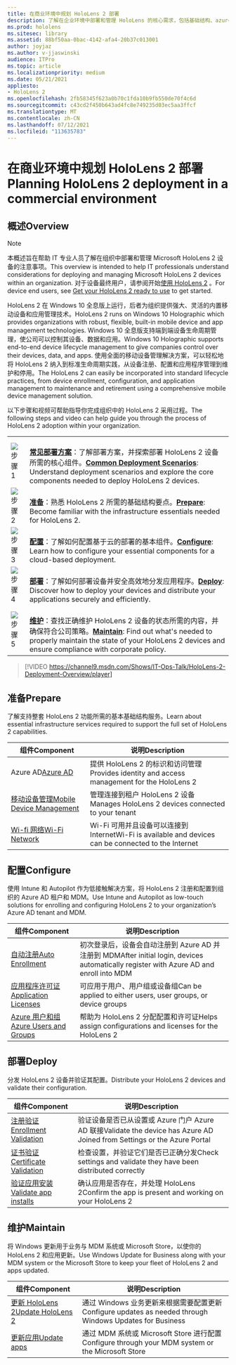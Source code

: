 ```yaml
---
title: 在商业环境中规划 HoloLens 2 部署
description: 了解在企业环境中部署和管理 HoloLens 的核心需求，包括基础结构、azure active directory 和移动设备管理。
ms.prod: hololens
ms.sitesec: library
ms.assetid: 88bf50aa-0bac-4142-afa4-20b37c013001
author: joyjaz
ms.author: v-jjaswinski
audience: ITPro
ms.topic: article
ms.localizationpriority: medium
ms.date: 05/21/2021
appliesto:
- HoloLens 2
ms.openlocfilehash: 2fb58345f623a0b70c1fda10b9fb550de70f4c6d
ms.sourcegitcommit: c43cd2f450b643ad4fc8e749235d03ec5aa3ffcf
ms.translationtype: MT
ms.contentlocale: zh-CN
ms.lasthandoff: 07/12/2021
ms.locfileid: "113635783"
---
```

# <a name="planning-hololens-2-deployment-in-a-commercial-environment"></a><span data-ttu-id="522f2-103">在商业环境中规划 HoloLens 2 部署</span><span class="sxs-lookup"><span data-stu-id="522f2-103">Planning HoloLens 2 deployment in a commercial environment</span></span>

## <a name="overview"></a><span data-ttu-id="522f2-104">概述</span><span class="sxs-lookup"><span data-stu-id="522f2-104">Overview</span></span>
> [!NOTE]
> <span data-ttu-id="522f2-105">本概述旨在帮助 IT 专业人员了解在组织中部署和管理 Microsoft HoloLens 2 设备的注意事项。</span><span class="sxs-lookup"><span data-stu-id="522f2-105">This overview is intended to help IT professionals understand considerations for deploying and managing Microsoft HoloLens 2 devices within an organization.</span></span> <span data-ttu-id="522f2-106">对于设备最终用户，请参阅开始[使用 HoloLens 2](hololens2-setup.md) 。</span><span class="sxs-lookup"><span data-stu-id="522f2-106">For device end users, see [Get your HoloLens 2 ready to use](hololens2-setup.md) to get started.</span></span>

<span data-ttu-id="522f2-107">HoloLens 2 在 Windows 10 全息版上运行，后者为组织提供强大、灵活的内置移动设备和应用管理技术。</span><span class="sxs-lookup"><span data-stu-id="522f2-107">HoloLens 2 runs on Windows 10 Holographic which provides organizations with robust, flexible, built-in mobile device and app management technologies.</span></span> <span data-ttu-id="522f2-108">Windows 10 全息版支持端到端设备生命周期管理，使公司可以控制其设备、数据和应用。</span><span class="sxs-lookup"><span data-stu-id="522f2-108">Windows 10 Holographic supports end-to-end device lifecycle management to give companies control over their devices, data, and apps.</span></span> <span data-ttu-id="522f2-109">使用全面的移动设备管理解决方案，可以轻松地将 HoloLens 2 纳入到标准生命周期实践，从设备注册、配置和应用程序管理到维护和停用。</span><span class="sxs-lookup"><span data-stu-id="522f2-109">The HoloLens 2 can easily be incorporated into standard lifecycle practices, from device enrollment, configuration, and application management to maintenance and retirement using a comprehensive mobile device management solution.</span></span>

<span data-ttu-id="522f2-110">以下步骤和视频可帮助指导你完成组织中的 HoloLens 2 采用过程。</span><span class="sxs-lookup"><span data-stu-id="522f2-110">The following steps and video can help guide you through the process of HoloLens 2 adoption within your organization.</span></span>

| | |
|--|--|
| ![步骤 1](images/1green.png)| <br/> <span data-ttu-id="522f2-112">**[常见部署方案](hololens-requirements.md)**：了解部署方案，并探索部署 HoloLens 2 设备所需的核心组件。</span><span class="sxs-lookup"><span data-stu-id="522f2-112">**[Common Deployment Scenarios](hololens-requirements.md)**: Understand deployment scenarios and explore the core components needed to deploy HoloLens 2 devices.</span></span> |
| ![步骤 2](images/2green.png)| <br/> <span data-ttu-id="522f2-114">**[准备](#prepare)**：熟悉 HoloLens 2 所需的基础结构要点。</span><span class="sxs-lookup"><span data-stu-id="522f2-114">**[Prepare](#prepare)**: Become familiar with the infrastructure essentials needed for HoloLens 2.</span></span> |
| ![步骤 3](images/3green.png) | <br/> <span data-ttu-id="522f2-116">**[配置](#configure)**：了解如何配置基于云的部署的基本组件。</span><span class="sxs-lookup"><span data-stu-id="522f2-116">**[Configure](#configure)**: Learn how to configure your essential components for a cloud-based deployment.</span></span> |
| ![步骤 4](images/4green.png) | <br/> <span data-ttu-id="522f2-118">**[部署](#deploy)**：了解如何部署设备并安全高效地分发应用程序。</span><span class="sxs-lookup"><span data-stu-id="522f2-118">**[Deploy](#deploy)**: Discover how to deploy your devices and distribute your applications securely and efficiently.</span></span> |
| ![步骤 5](images/5green.png) | <br/> <span data-ttu-id="522f2-120">**[维护](#maintain)**：查找正确维护 HoloLens 2 设备的状态所需的内容，并确保符合公司策略。</span><span class="sxs-lookup"><span data-stu-id="522f2-120">**[Maintain](#maintain)**: Find out what's needed to properly maintain the state of your HoloLens 2 devices and ensure compliance with corporate policy.</span></span> |

> [!VIDEO https://channel9.msdn.com/Shows/IT-Ops-Talk/HoloLens-2-Deployment-Overview/player]

## <a name="prepare"></a><span data-ttu-id="522f2-121">准备</span><span class="sxs-lookup"><span data-stu-id="522f2-121">Prepare</span></span>

<span data-ttu-id="522f2-122">了解支持整套 HoloLens 2 功能所需的基本基础结构服务。</span><span class="sxs-lookup"><span data-stu-id="522f2-122">Learn about essential infrastructure services required to support the full set of HoloLens 2 capabilities.</span></span> 

| <span data-ttu-id="522f2-123">组件</span><span class="sxs-lookup"><span data-stu-id="522f2-123">Component</span></span> | <span data-ttu-id="522f2-124">说明</span><span class="sxs-lookup"><span data-stu-id="522f2-124">Description</span></span> |
|-----------|------------|
| <span data-ttu-id="522f2-125">Azure AD</span><span class="sxs-lookup"><span data-stu-id="522f2-125">[Azure AD](hololens-identity.md)</span></span> | <span data-ttu-id="522f2-126">提供 HoloLens 2 的标识和访问管理</span><span class="sxs-lookup"><span data-stu-id="522f2-126">Provides identity and access management for the HoloLens 2</span></span>  |
| [<span data-ttu-id="522f2-127">移动设备管理</span><span class="sxs-lookup"><span data-stu-id="522f2-127">Mobile Device Management</span></span>](hololens-mdm-configure.md)| <span data-ttu-id="522f2-128">管理连接到租户 HoloLens 2 设备</span><span class="sxs-lookup"><span data-stu-id="522f2-128">Manages HoloLens 2 devices connected to your tenant</span></span>  |
| [<span data-ttu-id="522f2-129">Wi-fi 网络</span><span class="sxs-lookup"><span data-stu-id="522f2-129">Wi-Fi Network</span></span>](hololens-commercial-infrastructure.md)| <span data-ttu-id="522f2-130">Wi-Fi 可用并且设备可以连接到 Internet</span><span class="sxs-lookup"><span data-stu-id="522f2-130">Wi-Fi is available and devices can be connected to the Internet</span></span>  |

## <a name="configure"></a><span data-ttu-id="522f2-131">配置</span><span class="sxs-lookup"><span data-stu-id="522f2-131">Configure</span></span>

<span data-ttu-id="522f2-132">使用 Intune 和 Autopilot 作为低接触解决方案，将 HoloLens 2 注册和配置到组织的 Azure AD 租户和 MDM。</span><span class="sxs-lookup"><span data-stu-id="522f2-132">Use Intune and Autopilot as low-touch solutions for enrolling and configuring HoloLens 2 to your organization’s Azure AD tenant and MDM.</span></span>

| <span data-ttu-id="522f2-133">组件</span><span class="sxs-lookup"><span data-stu-id="522f2-133">Component</span></span> | <span data-ttu-id="522f2-134">说明</span><span class="sxs-lookup"><span data-stu-id="522f2-134">Description</span></span> |
|-----------|------------|
| [<span data-ttu-id="522f2-135">自动注册</span><span class="sxs-lookup"><span data-stu-id="522f2-135">Auto Enrollment</span></span>](hololens-enroll-mdm.md#auto-enrollment-in-mdm) | <span data-ttu-id="522f2-136">初次登录后，设备会自动注册到 Azure AD 并注册到 MDM</span><span class="sxs-lookup"><span data-stu-id="522f2-136">After initial login, devices automatically register with Azure AD and enroll into MDM</span></span>  |
| [<span data-ttu-id="522f2-137">应用程序许可证</span><span class="sxs-lookup"><span data-stu-id="522f2-137">Application Licenses</span></span>](hololens2-cloud-connected-configure.md#application-licenses)| <span data-ttu-id="522f2-138">可应用于用户、用户组或设备组</span><span class="sxs-lookup"><span data-stu-id="522f2-138">Can be applied to either users, user groups, or device groups</span></span>  |
| [<span data-ttu-id="522f2-139">Azure 用户和组</span><span class="sxs-lookup"><span data-stu-id="522f2-139">Azure Users and Groups</span></span>](hololens2-cloud-connected-configure.md#azure-users-and-groups) | <span data-ttu-id="522f2-140">帮助为 HoloLens 2 分配配置和许可证</span><span class="sxs-lookup"><span data-stu-id="522f2-140">Helps assign configurations and licenses for the HoloLens 2</span></span>  |

## <a name="deploy"></a><span data-ttu-id="522f2-141">部署</span><span class="sxs-lookup"><span data-stu-id="522f2-141">Deploy</span></span>

<span data-ttu-id="522f2-142">分发 HoloLens 2 设备并验证其配置。</span><span class="sxs-lookup"><span data-stu-id="522f2-142">Distribute your HoloLens 2 devices and validate their configuration.</span></span> 

| <span data-ttu-id="522f2-143">组件</span><span class="sxs-lookup"><span data-stu-id="522f2-143">Component</span></span> | <span data-ttu-id="522f2-144">说明</span><span class="sxs-lookup"><span data-stu-id="522f2-144">Description</span></span> |
|-----------|------------|
| [<span data-ttu-id="522f2-145">注册验证</span><span class="sxs-lookup"><span data-stu-id="522f2-145">Enrollment Validation</span></span>](hololens2-corp-connected-deploy.md#enrollment-validation) | <span data-ttu-id="522f2-146">验证设备是否已从设置或 Azure 门户 Azure AD 联接</span><span class="sxs-lookup"><span data-stu-id="522f2-146">Validate the device has Azure AD Joined from Settings or the Azure Portal</span></span> |
| [<span data-ttu-id="522f2-147">证书验证</span><span class="sxs-lookup"><span data-stu-id="522f2-147">Certificate Validation</span></span>](hololens2-corp-connected-deploy.md#wi-fi-certificate-validation) | <span data-ttu-id="522f2-148">检查设置，并验证它们是否已正确分发</span><span class="sxs-lookup"><span data-stu-id="522f2-148">Check settings and validate they have been distributed correctly</span></span> |
| [<span data-ttu-id="522f2-149">验证应用安装</span><span class="sxs-lookup"><span data-stu-id="522f2-149">Validate app installs</span></span>](hololens2-corp-connected-deploy.md#validate-lob-app-install) | <span data-ttu-id="522f2-150">确认应用是否存在，并处理 HoloLens 2</span><span class="sxs-lookup"><span data-stu-id="522f2-150">Confirm the app is present and working on your HoloLens 2</span></span> |

## <a name="maintain"></a><span data-ttu-id="522f2-151">维护</span><span class="sxs-lookup"><span data-stu-id="522f2-151">Maintain</span></span>

<span data-ttu-id="522f2-152">将 Windows 更新用于业务与 MDM 系统或 Microsoft Store，以使你的 HoloLens 2 和应用更新。</span><span class="sxs-lookup"><span data-stu-id="522f2-152">Use Windows Update for Business along with your MDM system or the Microsoft Store to keep your fleet of HoloLens 2 and apps updated.</span></span>

| <span data-ttu-id="522f2-153">组件</span><span class="sxs-lookup"><span data-stu-id="522f2-153">Component</span></span> | <span data-ttu-id="522f2-154">说明</span><span class="sxs-lookup"><span data-stu-id="522f2-154">Description</span></span> |
|-----------|------------|
| [<span data-ttu-id="522f2-155">更新 HoloLens 2</span><span class="sxs-lookup"><span data-stu-id="522f2-155">Update HoloLens 2</span></span>](hololens-updates.md) | <span data-ttu-id="522f2-156">通过 Windows 业务更新来根据需要配置更新</span><span class="sxs-lookup"><span data-stu-id="522f2-156">Configure updates as needed through Windows Updates for Business</span></span> |
| [<span data-ttu-id="522f2-157">更新应用</span><span class="sxs-lookup"><span data-stu-id="522f2-157">Update apps</span></span>](app-deploy-overview.md) | <span data-ttu-id="522f2-158">通过 MDM 系统或 Microsoft Store 进行配置</span><span class="sxs-lookup"><span data-stu-id="522f2-158">Configure through your MDM system or the Microsoft Store</span></span>
